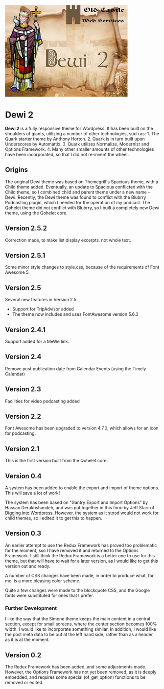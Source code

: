 ![dewi2](./assets/dewi400.png)

# Dewi 2
**Dewi 2** is a fully responsive theme for Wordpress. It has been built on the shoulders of giants, utilizing a number of other technologies, such as: 1. The Quark starter theme by Anthony Horton. 2. Quark is in turn built upon Underscores by Automattix. 3. Quark utilizes Normalize, Modernizr and Options Framework. 4. Many other smaller amounts of other technologies have been incorporated, so that I did not re-invent the wheel.

## Origins
The original Dewi theme was based on Themegrill's Spacious theme, with a Child theme added. Eventually, an update to Spacious conflicted with the Child theme, so I combined child and parent theme under a new name - Dewi. Recently, the Dewi theme was found to conflict with the Blubrry Podcasting plugin, which I needed for the operation of my podcast. The Qohelet theme did not conflict with Blubrry, so I built a completely new Dewi theme, using the Qohelet core.

## Version 2.5.2
Correction made, to make list display excerpts, not whole text.

## Version 2.5.1
Some minor style changes to style.css, because of the requirements of Font Awesome 5.

## Version 2.5
Several new features in Version 2.5
* Support for TripAdvisor added
* The theme now includes and uses FontAwesome version 5.6.3

## Version 2.4.1
Support added for a MeWe link.

## Version 2.4
Remove post publication date from Calendar Events (using the Timely Calendar)

## Version 2.3
Facilities for video podcasting added

## Version 2.2
Font Awesome has been upgraded to version 4.7.0, which allows for an icon for podcasting.

## Version 2.1
This is the first version built from the Qohelet core.

## Version 0.4
A system has been added to enable the export and import of theme options. This will save a lot of work!

The system has been based on "Gantry Export and Import Options" by Hassan Derakhshandeh, and was put together in this form by Jeff Starr of [Digging into Wordpress](https://digwp.com/2014/04/backup-restore-theme-options/). However, the system as it stood would not work for child themes, so I edited it to get this to happen.

## Version 0.3
An earlier attempt to use the Redux Framework has proved too problematic for the moment, sso I have removed it and returned to the Options Framework. I still think the Redux Framework is a better one to use for this theme, but that will have to wait for a later version, as I would like to get this version out and ready.

A number of CSS changes have been made, in order to produce what, for me, is a more pleasing color scheme.

Quite a few changes were made to the blockquote CSS, and the Google fonts were substituted for ones that I prefer.

### Further Development
I like the way that the Simone theme keeps the main content in a central section, except for small screens, where the center section becomes 100% width. I would like to incorporate something similar. In addition, I would like the post meta data to be out at the left hand side, rather than as a header, as it is at the moment.

## Version 0.2
The Redux Framework has been added, and some adjustments made. However, the Options Framework has not yet been removed, as it is deeply embedded, and requires some special (of_get_option) functions to be removed or edited.


